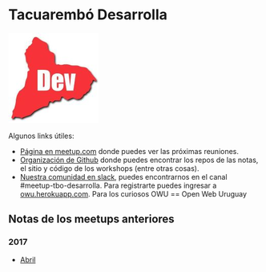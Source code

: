 # Tacuarembó Desarrolla

![Logo](./logo.jpg)

Algunos links útiles:

* [Página en meetup.com](https://www.meetup.com/es-ES/tacuarembo-desarrolla/) donde puedes ver las próximas reuniones.
* [Organización de Github](https://github.com/tbo-desarrolla/) donde puedes encontrar los repos de las notas, el sitio y código de los workshops (entre otras cosas).
* [Nuestra comunidad en slack](http://owu.slack.com/), puedes encontrarnos en el canal #meetup-tbo-desarrolla. Para registrarte puedes ingresar a [owu.herokuapp.com](http://owu.herokuapp.com/). Para los curiosos OWU == Open Web Uruguay

## Notas de los meetups anteriores

### 2017

* [Abril](2017-04/README.md)
